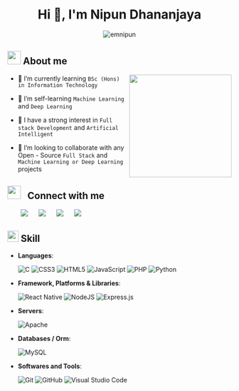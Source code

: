 <h1 align="center">Hi 👋, I'm Nipun Dhananjaya</h1>


<p align="center">  <img src="https://komarev.com/ghpvc/?username=emnipun&label=Profile%20views&color=0e75b6&style=flat" alt="emnipun" /> </p>

## <picture><img src = "https://github.com/7oSkaaa/7oSkaaa/blob/main/Images/about_me.gif?raw=true" width = 30px></picture> About me

<picture> <img align="right" src="https://github.com/7oSkaaa/7oSkaaa/blob/main/Images/Right_Side.gif?raw=true" width = 230px></picture>

- 🌱 I’m currently learning `BSc (Hons) in Information Technology`
  
- 🌱 I’m self-learning `Machine Learning` and `Deep Learning`
  
- 📝 I have a strong interest in `Full stack Development` and `Artificial Intelligent`
  
- 🤔 I’m looking to collaborate with any Open - Source  `Full Stack` and `Machine Learning or Deep Learning` projects
  
<!--  -->

## <picture><img src="https://media.giphy.com/media/iY8CRBdQXODJSCERIr/giphy.gif" width="30" style="margin-right: 10px;"></picture> Connect with me 

<div align="left"  class="icons-social" style="margin-left: 10px;">
      <a style="margin-left: 20px;"  target="_blank" href="https://www.linkedin.com/in/nipun-dhananjaya-9a6446280/">
			  <img src="https://img.icons8.com/doodle/40/000000/linkedin--v2.png"></a>
      <a style="margin-left: 20px;" target="_blank" href="#">
		    <img src="https://img.icons8.com/doodle/40/000000/github--v1.png"></a>
      <a style="margin-left: 20px;" target="_blank" href="https://www.instagram.com/nipun__d/">
			  <img src="https://img.icons8.com/doodle/40/000000/instagram-new--v2.png"></a>
		  <a style="margin-left: 20px;" target="_blank" href="https://www.youtube.com/@technobit_00/featured">
				<img src="https://img.icons8.com/doodle/1x/youtube--v2.png" ></a>
</div>

<p align="left"> 
	
	
</p>

## <img src="https://media2.giphy.com/media/QssGEmpkyEOhBCb7e1/giphy.gif?cid=ecf05e47a0n3gi1bfqntqmob8g9aid1oyj2wr3ds3mg700bl&rid=giphy.gif" width ="25"><b>  Skill </b>

<p align="center">

- **Languages**:
    
	![C](https://img.shields.io/badge/c-%2300599C.svg?style=for-the-badge&logo=c&logoColor=white) 
	![CSS3](https://img.shields.io/badge/css3-%231572B6.svg?style=for-the-badge&logo=css3&logoColor=white) 
	![HTML5](https://img.shields.io/badge/html5-%23E34F26.svg?style=for-the-badge&logo=html5&logoColor=white)
	![JavaScript](https://img.shields.io/badge/javascript-%23323330.svg?style=for-the-badge&logo=javascript&logoColor=%23F7DF1E) 
	![PHP](https://img.shields.io/badge/php-%23777BB4.svg?style=for-the-badge&logo=php&logoColor=white) 
	![Python](https://img.shields.io/badge/python-3670A0?style=for-the-badge&logo=python&logoColor=ffdd54) 


- **Framework, Platforms & Libraries**:

	![React Native](https://img.shields.io/badge/react_native-%2320232a.svg?style=for-the-badge&logo=react&logoColor=%2361DAFB)
	![NodeJS](https://img.shields.io/badge/node.js-6DA55F?style=for-the-badge&logo=node.js&logoColor=white) 
	![Express.js](https://img.shields.io/badge/express.js-%23404d59.svg?style=for-the-badge&logo=express&logoColor=%2361DAFB)


- **Servers**:

	![Apache](https://img.shields.io/badge/apache-%23D42029.svg?style=for-the-badge&logo=apache&logoColor=white) 

- **Databases / Orm**:

    ![MySQL](https://img.shields.io/badge/mysql-4479A1.svg?style=for-the-badge&logo=mysql&logoColor=white)


- **Softwares and Tools**:

    ![Git](https://img.shields.io/badge/git-%23F05033.svg?style=for-the-badge&logo=git&logoColor=white)
    ![GitHub](https://img.shields.io/badge/github-%23121011.svg?style=for-the-badge&logo=github&logoColor=white)
    ![Visual Studio Code](https://img.shields.io/badge/Visual%20Studio%20Code-0078d7.svg?style=for-the-badge&logo=visual-studio-code&logoColor=white)

</p>

